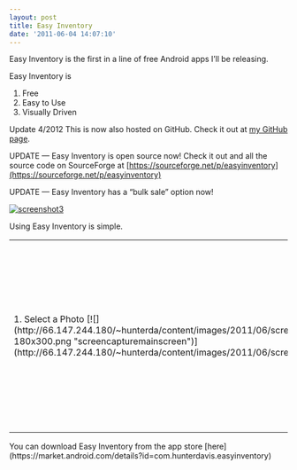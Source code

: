 ```yaml
---
layout: post
title: Easy Inventory
date: '2011-06-04 14:07:10'
---
```



Easy Inventory is the first in a line of free Android apps I’ll be releasing.

Easy Inventory is

1. Free
2. Easy to Use
3. Visually Driven

Update 4/2012 This is now also hosted on GitHub. Check it out at [my GitHub page](https://github.com/huntergdavis).

UPDATE — Easy Inventory is open source now! Check it out and all the source code on SourceForge at [https://sourceforge.net/p/easyinventory](https://sourceforge.net/p/easyinventory)

UPDATE — Easy Inventory has a “bulk sale” option now!

[![](http://66.147.244.180/~hunterda/content/images/2011/06/screenshot331-180x300.png "screenshot3")](http://66.147.244.180/~hunterda/content/images/2011/06/screenshot331.png)

Using Easy Inventory is simple.

<table><tr><td>1. Select a Photo  
[![](http://66.147.244.180/~hunterda/content/images/2011/06/screencapturemainscreen1-180x300.png "screencapturemainscreen")](http://66.147.244.180/~hunterda/content/images/2011/06/screencapturemainscreen1.png)

</td><td>1. Enter Item Details [![](http://66.147.244.180/~hunterda/content/images/2011/06/screencaptureinventory1-180x300.png "screencaptureinventory")](http://66.147.244.180/~hunterda/content/images/2011/06/screencaptureinventory1.png)
</td><td>1. That’s it! Now just Buy or Sell items and keep track of the profit and sales record.
2. Easy!
</td></tr></table>You can download Easy Inventory from the app store [here](https://market.android.com/details?id=com.hunterdavis.easyinventory)


